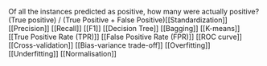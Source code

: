 Of all the instances predicted as positive, how many were actually positive?
(True positive) / (True Positive + False Positive)[[Standardization]]
[[Precision]]
[[Recall]]
[[F1]]
[[Decision Tree]]
[[Bagging]]
[[K-means]]
[[True Positive Rate (TPR)]]
[[False Positive Rate (FPR)]]
[[ROC curve]]
[[Cross-validation]]
[[Bias-variance trade-off]]
[[Overfitting]]
[[Underfitting]]
[[Normalisation]]